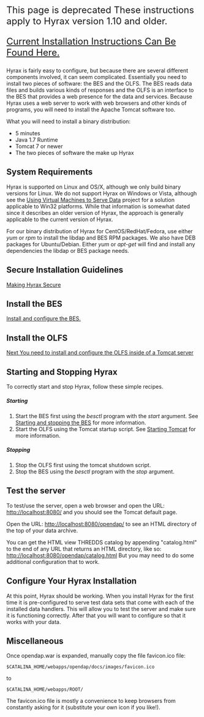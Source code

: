 <font size="5">

This page is deprecated
These instructions apply to Hyrax version 1.10 and older.

[Current Installation Instructions Can Be Found
Here.](Hyrax#Install "wikilink")

</font> Hyrax is fairly easy to configure, but because there are several
different components involved, it can seem complicated. Essentially you
need to install two pieces of software: the BES and the OLFS. The BES
reads data files and builds various kinds of responses and the OLFS is
an interface to the BES that provides a web presence for the data and
services. Because Hyrax uses a web server to work with web browsers and
other kinds of programs, you will need to install the Apache Tomcat
software too.

What you will need to install a binary distribution:

- 5 minutes
- Java 1.7 Runtime
- Tomcat 7 or newer
- The two pieces of software the make up Hyrax

## System Requirements

Hyrax is supported on Linux and OS/X, although we only build binary
versions for Linux. We do not support Hyrax on Windows or Vista,
although see the [Using Virtual Machines to Serve
Data](Using_Virtual_Machines_to_Serve_Data "wikilink") project for a
solution applicable to Win32 platforms. While that information is
somewhat dated since it describes an older version of Hyrax, the
approach is generally applicable to the current version of Hyrax.

For our binary distribution of Hyrax for CentOS/RedHat/Fedora, use
either *yum* or *rpm* to install the libdap and BES RPM packages. We
also have DEB packages for Ubuntu/Debian. Either *yum* or *apt-get* will
find and install any dependencies the libdap or BES package needs.

## Secure Installation Guidelines

[Making Hyrax Secure](Hyrax_-_Secure_Installation_Guidelines "wikilink")

## Install the BES

[Install and configure the BES.](Hyrax_-_BES_Installation "wikilink")

## Install the OLFS

[Next You need to install and configure the OLFS inside of a Tomcat
server](Hyrax_-_OLFS_Installation "wikilink")

## Starting and Stopping Hyrax

To correctly start and stop Hyrax, follow these simple recipes.

##### Starting

1.  Start the BES first using the *besctl* program with the *start*
    argument. See [Starting and stopping the
    BES](Hyrax_-_Starting_and_stopping_the_BES "wikilink") for more
    information.
2.  Start the OLFS using the Tomcat startup script. See [Starting
    Tomcat](Hyrax_-_OLFS_Installation#Start_Tomcat "wikilink") for more
    information.

##### Stopping

1.  Stop the OLFS first using the tomcat shutdown script.
2.  Stop the BES using the *besctl* program with the *stop* argument.

## Test the server

To test/use the server, open a web browser and open the URL:
<http://localhost:8080/> and you should see the Tomcat default page.

Open the URL: <http://localhost:8080/opendap/> to see an HTML directory
of the top of your data archive.

You can get the HTML view THREDDS catalog by appending "catalog.html" to
the end of any URL that returns an HTML directory, like so:
<http://localhost:8080/opendap/catalog.html> But you may need to do some
additional configuration that to work.

## Configure Your Hyrax Installation

At this point, Hyrax should be working. When you install Hyrax for the
first time it is pre-configured to serve test data sets that come with
each of the installed data handlers. This will allow you to test the
server and make sure it is functioning correctly. After that you will
want to configure so that it works with your data.

## Miscellaneous

Once opendap.war is expanded, manually copy the file favicon.ico file:

`$CATALINA_HOME/webapps/opendap/docs/images/favicon.ico`

to

`$CATALINA_HOME/webapps/ROOT/`

The favicon.ico file is mostly a convenience to keep browsers from
constantly asking for it (substitute your own icon if you like!).